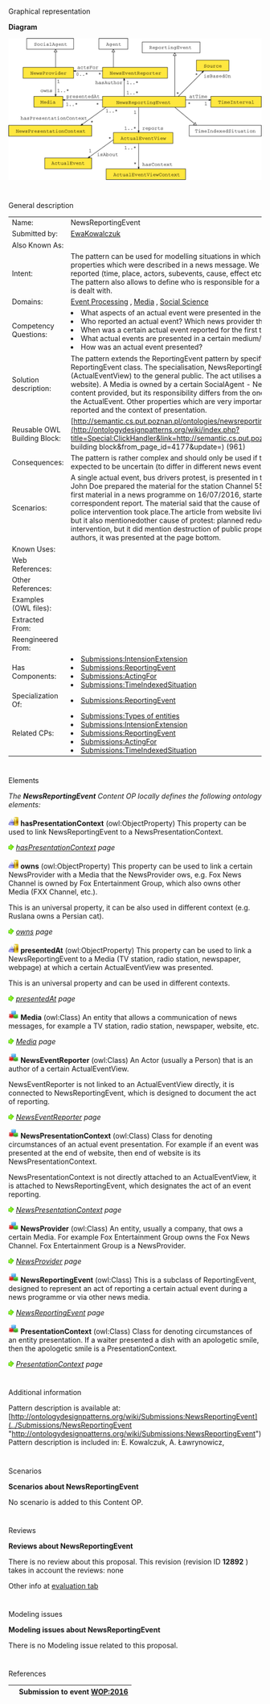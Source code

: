 # 

 Graphical representation



__Diagram__ 





[![Image:ReportingNewsEvent-scheme.png](public/images/d/d9/ReportingNewsEvent-scheme.png)](../Image/ReportingNewsEvent-scheme.png "Image:ReportingNewsEvent-scheme.png")





# 

 General description




|  |  |
| --- | --- |
|  Name:  |  NewsReportingEvent  |
|  Submitted by:  | [EwaKowalczuk](../User/EwaKowalczuk "User:EwaKowalczuk")  |
|  Also Known As:  |  |
|  Intent:  |  The pattern can be used for modelling situations in which we are not certain that a particular actual event has the properties which were described in a news message. We want to define the properties of an actual event which were reported (time, place, actors, subevents, cause, effect etc.), but not to treat them as universal, verified knowledge. The pattern also allows to define who is responsible for a particular  description of an event and how this description is dealt with.  |
|  Domains:  | [Event Processing](../Community/Event_Processing "Community:Event Processing")  , [Media](../Community/Media "Community:Media")  , [Social Science](../Community/Social_Science "Community:Social Science")  |
|  Competency Questions:  | <li>       What aspects of an actual event were presented in the news message?      </li><li>       Who reported an actual event? Which news provider they represented?      </li><li>       When was a certain actual event reported for the first time?      </li><li>       What actual events are presented in a certain medium/by media of a certain news provider?      </li><li>       How was an actual event presented?      </li> |
|  Solution description:  |  The pattern extends the ReportingEvent pattern by specifying the primary properties of the specialisation of the ReportingEvent class. The specialisation, NewsReportingEvent, denotes the act of providing a unit of information (ActualEventView) to the general public.  The act utilises a certain Media (TV station, radio station, newspaper, website). A Media is owned by a certain SocialAgent - NewsProvider. This agent takes partial responsibility for the content provided, but its responsibility differs from the one of the NewsEventReporter, an Agent that directly reports the ActualEvent. Other properties which are very important for a NewsReportingEvent are time at which the event is reported and the context of presentation.  |
|  Reusable OWL Building Block:  | [http://semantic.cs.put.poznan.pl/ontologies/newsreportingevent.owl](http://ontologydesignpatterns.org/wiki/index.php?title=Special:ClickHandler&link=http://semantic.cs.put.poznan.pl/ontologies/newsreportingevent.owl&message=OWL building block&from_page_id=4177&update=)  (961)  |
|  Consequences:  |  The pattern is rather complex and should only be used if the circumstances of the events presented in a media are expected to be uncertain (to differ in different news event reports of different news providers).  |
|  Scenarios:  |  A single actual event, bus drivers protest, is presented in to different media: a TV news stationand a news website. John Doe prepared the material for the station Channel 55, owned by Media Corp.This material was presented as first material in a news programme on 16/07/2016, started at 19:30 and ended at 19:35.It was based on correspondent report. The material said that the cause of the protest was malfunction of buses, and that a brutal police intervention took place.The article from website livingintheworld.com also mentioned malfunction of buses, but it also mentionedother cause of protest: planned reduction of social benefits. It did not mention brutal police intervention, but it did mention destruction of public property. The article seems not important for the website authors, it was presented at the page bottom.  |
|  Known Uses:  |  |
|  Web References:  |  |
|  Other References:  |  |
|  Examples (OWL files):  |  |
|  Extracted From:  |  |
|  Reengineered From:  |  |
|  Has Components:  | <li><a href="Submissions%253AIntensionExtension.html" title="Submissions:IntensionExtension">        Submissions:IntensionExtension       </a></li><li><a href="Submissions%253AReportingEvent.html" title="Submissions:ReportingEvent">        Submissions:ReportingEvent       </a></li><li><a href="Submissions%253AActingFor.html" title="Submissions:ActingFor">        Submissions:ActingFor       </a></li><li><a href="Submissions%253ATimeIndexedSituation.html" title="Submissions:TimeIndexedSituation">        Submissions:TimeIndexedSituation       </a></li> |
|  Specialization Of:  | <li><a href="Submissions%253AReportingEvent.html" title="Submissions:ReportingEvent">        Submissions:ReportingEvent       </a></li> |
|  Related CPs:  | <li><a href="Submissions%253ATypes_of_entities.html" title="Submissions:Types of entities">        Submissions:Types of entities       </a></li><li><a href="Submissions%253AIntensionExtension.html" title="Submissions:IntensionExtension">        Submissions:IntensionExtension       </a></li><li><a href="Submissions%253AReportingEvent.html" title="Submissions:ReportingEvent">        Submissions:ReportingEvent       </a></li><li><a href="Submissions%253AActingFor.html" title="Submissions:ActingFor">        Submissions:ActingFor       </a></li><li><a href="Submissions%253ATimeIndexedSituation.html" title="Submissions:TimeIndexedSituation">        Submissions:TimeIndexedSituation       </a></li> |



  





# 

 Elements



_The
 __NewsReportingEvent__ 
 Content OP locally defines the following ontology elements:_ 





[![ObjectProperty](public/images/thumb/c/c3/ObjectProperty.gif/20px-ObjectProperty.gif)](../Image/ObjectProperty.gif "ObjectProperty")
__hasPresentationContext__ 
 (owl:ObjectProperty) This property can be used to link NewsReportingEvent to a NewsPresentationContext.
 
[![](public/images/thumb/8/87/ArrowRight.gif/11px-ArrowRight.gif)](../Image/ArrowRight.gif "ArrowRight.gif")
_[hasPresentationContext](../Submissions/NewsReportingEvent/hasPresentationContext "Submissions:NewsReportingEvent/hasPresentationContext") 
 page_ 



[![ObjectProperty](public/images/thumb/c/c3/ObjectProperty.gif/20px-ObjectProperty.gif)](../Image/ObjectProperty.gif "ObjectProperty")
__owns__ 
 (owl:ObjectProperty) This property can be used to link a certain NewsProvider with a Media that the NewsProvider ows, e.g. Fox News Channel is owned by Fox Entertainment Group, which also owns other Media (FXX Channel, etc.).
 
 This is an universal property, it can be also used in different context (e.g. Ruslana owns a Persian cat).
 



[![](public/images/thumb/8/87/ArrowRight.gif/11px-ArrowRight.gif)](../Image/ArrowRight.gif "ArrowRight.gif")
_[owns](../Submissions/NewsReportingEvent/owns "Submissions:NewsReportingEvent/owns") 
 page_ 



[![ObjectProperty](public/images/thumb/c/c3/ObjectProperty.gif/20px-ObjectProperty.gif)](../Image/ObjectProperty.gif "ObjectProperty")
__presentedAt__ 
 (owl:ObjectProperty) This property can be used to link a NewsReportingEvent to a Media (TV station, radio station, newspaper, webpage) at which a certain ActualEventView was presented.
 
 This is an universal property and can be used in different contexts.
 



[![](public/images/thumb/8/87/ArrowRight.gif/11px-ArrowRight.gif)](../Image/ArrowRight.gif "ArrowRight.gif")
_[presentedAt](../Submissions/NewsReportingEvent/presentedAt "Submissions:NewsReportingEvent/presentedAt") 
 page_ 



[![Class](public/images/thumb/2/27/Class.gif/20px-Class.gif)](../Image/Class.gif "Class")
__Media__ 
 (owl:Class) An entity that allows a communication of news messages, for example a TV station, radio station, newspaper, website, etc.
 
[![](public/images/thumb/8/87/ArrowRight.gif/11px-ArrowRight.gif)](../Image/ArrowRight.gif "ArrowRight.gif")
_[Media](../Submissions/NewsReportingEvent/Media "Submissions:NewsReportingEvent/Media") 
 page_ 



[![Class](public/images/thumb/2/27/Class.gif/20px-Class.gif)](../Image/Class.gif "Class")
__NewsEventReporter__ 
 (owl:Class) An Actor (usually a Person) that is an author of a certain ActualEventView.
 
 NewsEventReporter is not linked to an ActualEventView directly, it is connected to NewsReportingEvent, which is designed to document the act of reporting.
 



[![](public/images/thumb/8/87/ArrowRight.gif/11px-ArrowRight.gif)](../Image/ArrowRight.gif "ArrowRight.gif")
_[NewsEventReporter](../Submissions/NewsReportingEvent/NewsEventReporter "Submissions:NewsReportingEvent/NewsEventReporter") 
 page_ 



[![Class](public/images/thumb/2/27/Class.gif/20px-Class.gif)](../Image/Class.gif "Class")
__NewsPresentationContext__ 
 (owl:Class) Class for denoting circumstances of an actual event presentation. For example if an event was presented at the end of website, then end of website is its NewsPresentationContext.
 
 NewsPresentationContext is not directly attached to an ActualEventView, it is attached to NewsReportingEvent, which designates the act of an event reporting.
 



[![](public/images/thumb/8/87/ArrowRight.gif/11px-ArrowRight.gif)](../Image/ArrowRight.gif "ArrowRight.gif")
_[NewsPresentationContext](../Submissions/NewsReportingEvent/NewsPresentationContext "Submissions:NewsReportingEvent/NewsPresentationContext") 
 page_ 



[![Class](public/images/thumb/2/27/Class.gif/20px-Class.gif)](../Image/Class.gif "Class")
__NewsProvider__ 
 (owl:Class) An entity, usually a company, that ows a certain Media. For example Fox Entertainment Group owns the Fox News Channel. Fox Entertainment Group is a NewsProvider.
 
[![](public/images/thumb/8/87/ArrowRight.gif/11px-ArrowRight.gif)](../Image/ArrowRight.gif "ArrowRight.gif")
_[NewsProvider](../Submissions/NewsReportingEvent/NewsProvider "Submissions:NewsReportingEvent/NewsProvider") 
 page_ 



[![Class](public/images/thumb/2/27/Class.gif/20px-Class.gif)](../Image/Class.gif "Class")
__NewsReportingEvent__ 
 (owl:Class) This is a subclass of ReportingEvent, designed to represent an act of reporting a certain actual event during a news programme or via other news media.
 
[![](public/images/thumb/8/87/ArrowRight.gif/11px-ArrowRight.gif)](../Image/ArrowRight.gif "ArrowRight.gif")
_[NewsReportingEvent](../Submissions/NewsReportingEvent/NewsReportingEvent "Submissions:NewsReportingEvent/NewsReportingEvent") 
 page_ 



[![Class](public/images/thumb/2/27/Class.gif/20px-Class.gif)](../Image/Class.gif "Class")
__PresentationContext__ 
 (owl:Class) Class for denoting circumstances of an entity presentation. If a waiter presented a dish with an apologetic smile, then the apologetic smile is a PresentationContext.
 
[![](public/images/thumb/8/87/ArrowRight.gif/11px-ArrowRight.gif)](../Image/ArrowRight.gif "ArrowRight.gif")
_[PresentationContext](../Submissions/NewsReportingEvent/PresentationContext "Submissions:NewsReportingEvent/PresentationContext") 
 page_ 


# 

 Additional information



 Pattern description is available at:
 [http://ontologydesignpatterns.org/wiki/Submissions:NewsReportingEvent](../Submissions/NewsReportingEvent "http://ontologydesignpatterns.org/wiki/Submissions:NewsReportingEvent") 
 Pattern description is included in: E. Kowalczuk, A. Ławrynowicz,
 



# 

 Scenarios




__Scenarios about NewsReportingEvent__ 


 No scenario is added to this Content OP.
 




# 

 Reviews




__Reviews about NewsReportingEvent__ 


 There is no review about this proposal.
This revision (revision ID
 __12892__ 
 ) takes in account the reviews: none
 



 Other info at
 [evaluation tab](http://ontologydesignpatterns.org/wiki/index.php?title=Submissions:NewsReportingEvent&action=evaluation "http://ontologydesignpatterns.org/wiki/index.php?title=Submissions:NewsReportingEvent&action=evaluation") 





  





# 

 Modeling issues




__Modeling issues about NewsReportingEvent__ 


 There is no Modeling issue related to this proposal.
 




  





# 

 References



  






|  |  Submission to event [WOP:2016](../WOP/2016.1 "WOP:2016")  |
| --- | --- |